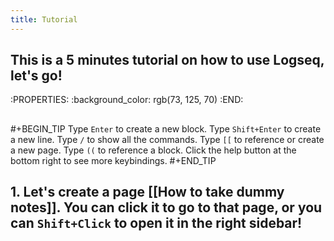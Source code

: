 ```yaml
---
title: Tutorial
---
```


## This is a 5 minutes tutorial on how to use Logseq, let's go!
:PROPERTIES:
:background_color: rgb(73, 125, 70)
:END:
##
#+BEGIN_TIP
Type `Enter` to create a new block.
Type `Shift+Enter` to create a new line.
Type `/` to show all the commands.
Type `[[` to reference or create a new page.
Type `((` to reference a block.
Click the help button at the bottom right to see more keybindings. 
#+END_TIP
## 1. Let's create a page [[How to take dummy notes]]. You can click it to go to that page, or you can `Shift+Click` to open it in the right sidebar!
##
